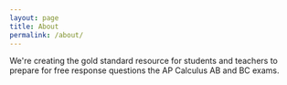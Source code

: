```yaml
---
layout: page
title: About
permalink: /about/
---
```


We're creating the gold standard resource for students and teachers to prepare for free response questions the AP Calculus AB and BC exams.

